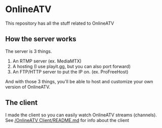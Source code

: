 # OnlineATV
This repository has all the stuff related to OnlineATV


## How the server works

The server is 3 things.
1. An RTMP server (ex. MediaMTX)
2. A hosting (I use playit.gg, but you can also port forward)
3. An FTP/HTTP server to put the IP on. (ex. ProFreeHost)

And with those 3 things, you'll be able to host and customize your own version of OnlineATV.

## The client

I made the client so you can easily watch OnlineATV streams (channels).
See [/OnlineATV Client/README.md](https://github.com/MarkPCExpertYT/OnlineATV/blob/master/OnlineATV%20Client/README.md) for info about the client
